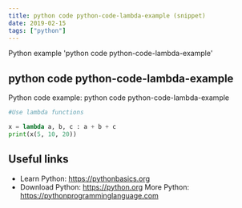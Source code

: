 ```yaml
---
title: python code python-code-lambda-example (snippet)
date: 2019-02-15
tags: ["python"]
---
```

Python example 'python code python-code-lambda-example'


## python code python-code-lambda-example

Python code example: python code python-code-lambda-example

```python
#Use lambda functions

x = lambda a, b, c : a + b + c
print(x(5, 10, 20))


```

## Useful links

- Learn Python: https://pythonbasics.org
- Download Python: https://python.org
More Python: https://pythonprogramminglanguage.com
